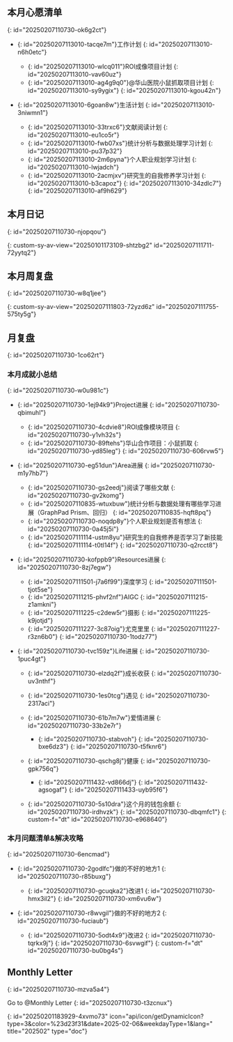 ## 本月心愿清单
{: id="20250207110730-ok6g2ct"}

* {: id="20250207113010-tacqe7m"}工作计划
  {: id="20250207113010-n6h0etc"}

  * {: id="20250207113010-wlcq011"}<span data-type="a" data-href="siyuan://blocks/20241210222249-ovvy2kp">ROI成像项目</span>计划
    {: id="20250207113010-vav60uz"}
  * {: id="20250207113010-ag4g9q0"}<span data-type="a" data-href="siyuan://blocks/20230920104343-xtx8zbl">@华山医院小鼠抓取项目</span>计划
    {: id="20250207113010-sy9ygix"}
  {: id="20250207113010-kgou42n"}
* {: id="20250207113010-6goan8w"}生活计划
  {: id="20250207113010-3niwmn1"}

  * {: id="20250207113010-33trxc6"}<span data-type="a" data-href="siyuan://blocks/20231213015300-cmc02il">文献</span>阅读计划
    {: id="20250207113010-eu1co5r"}
  * {: id="20250207113010-fwb07xs"}<span data-type="a" data-href="siyuan://blocks/20240422162409-wfipwqg">统计分析与数据处理</span>学习计划
    {: id="20250207113010-pu37p32"}
  * {: id="20250207113010-2m6pyna"}<span data-type="block-ref" data-subtype="s" data-id="20230117003652-ehnqu49">个人职业规划</span>学习计划
    {: id="20250207113010-lwjadch"}
  * {: id="20250207113010-2acmjxv"}<span data-type="a" data-href="siyuan://blocks/20240808165016-6snxuxc">研究生的自我修养</span>学习计划
    {: id="20250207113010-b3capoz"}
  {: id="20250207113010-34zdlc7"}
{: id="20250207113010-af9h629"}

## 本月日记
{: id="20250207110730-njopqou"}

<div data-type="NodeAttributeView" data-av-id="20250101172623-3ksefbo" data-av-type="table"></div>
{: custom-sy-av-view="20250101173109-shtzbg2" id="20250207111711-72yytq2"}

## 本月周复盘
{: id="20250207110730-w8q1jee"}

<div data-type="NodeAttributeView" data-av-id="20250101172623-t61m2vw" data-av-type="table"></div>
{: custom-sy-av-view="20250207111803-72yzd6z" id="20250207111755-575ty5g"}

## 月复盘
{: id="20250207110730-1co62rt"}

### 本月成就小总结
{: id="20250207110730-w0u981c"}

* {: id="20250207110730-1ej94k9"}Project进展
  {: id="20250207110730-qbimuhl"}

  * {: id="20250207110730-4cdvie8"}<span data-type="block-ref" data-subtype="d" data-id="20241210222249-ovvy2kp">ROI成像模块项目</span>
    {: id="20250207110730-y1vh32s"}
  * {: id="20250207110730-89ftehs"}<span data-type="block-ref" data-subtype="d" data-id="20230920104343-xtx8zbl">华山合作项目：小鼠抓取</span>
    {: id="20250207110730-yd85leg"}
  {: id="20250207110730-606rvw5"}
* {: id="20250207110730-eg51dun"}Area进展
  {: id="20250207110730-m1y7hb7"}

  * {: id="20250207110730-gs2eedj"}阅读了哪些<span data-type="block-ref" data-subtype="s" data-id="20231213015300-cmc02il">文献</span>
    {: id="20250207110730-gv2komg"}
  * {: id="20250207110835-wtuxbuw"}<span data-type="block-ref" data-subtype="s" data-id="20240422162409-wfipwqg">统计分析与数据处理</span>有哪些学习进展（GraphPad Prism、回归）
    {: id="20250207110835-hqft8pq"}
  * {: id="20250207110730-noqdp8y"}<span data-type="block-ref" data-subtype="s" data-id="20230117003652-ehnqu49">个人职业规划</span>是否有想法
    {: id="20250207110730-0a45j5i"}
  * {: id="20250207111114-ustm8yu"}<span data-type="block-ref" data-subtype="d" data-id="20240808165016-6snxuxc">研究生的自我修养</span>是否学习了新技能
    {: id="20250207111114-t0tl14f"}
  {: id="20250207110730-q2rcct8"}
* {: id="20250207110730-kofppb9"}Resources进展
  {: id="20250207110730-8zj7egw"}

  * {: id="20250207111501-j7a6f99"}<span data-type="block-ref" data-subtype="s" data-id="20220701210707-38m0vzk">深度学习</span>
    {: id="20250207111501-tjot5se"}
  * {: id="20250207111215-phvf2nf"}<span data-type="block-ref" data-subtype="s" data-id="20231023183242-4plz1up">AIGC</span>
    {: id="20250207111215-z1amkni"}
  * {: id="20250207111225-c2dew5r"}摄影
    {: id="20250207111225-k9jotjd"}
  * {: id="20250207111227-3c87oig"}尤克里里
    {: id="20250207111227-r3zn6b0"}
  {: id="20250207110730-1todz77"}
* {: id="20250207110730-tvc159z"}Life进展
  {: id="20250207110730-1puc4gt"}

  * {: id="20250207110730-elzdq2f"}成长收获
    {: id="20250207110730-uv3nthf"}
  * {: id="20250207110730-1es0tcg"}遇见
    {: id="20250207110730-2317aci"}
  * {: id="20250207110730-61b7m7w"}爱情进展
    {: id="20250207110730-33b2e7r"}

    * {: id="20250207110730-stabvoh"}
      {: id="20250207110730-bxe6dz3"}
    {: id="20250207110730-t5fknr6"}
  * {: id="20250207110730-qschg8j"}健康
    {: id="20250207110730-gpk756q"}

    * {: id="20250207111432-vd866dj"}
      {: id="20250207111432-agsogaf"}
    {: id="20250207111433-uyb95f6"}
  * {: id="20250207110730-5s10dra"}这个月的钱包余额
    {: id="20250207110730-irdhvzk"}
  {: id="20250207110730-dbqmfc1"}
{: custom-f="dt" id="20250207110730-e968640"}

### 本月问题清单&解决攻略
{: id="20250207110730-6encmad"}

* {: id="20250207110730-2godlfc"}做的不好的地方1
  {: id="20250207110730-r85buxg"}

  * {: id="20250207110730-gcuqka2"}改进1
    {: id="20250207110730-hmx3il2"}
  {: id="20250207110730-xm6vu6w"}
* {: id="20250207110730-r8wvgil"}做的不好的地方2
  {: id="20250207110730-fuciaub"}

  * {: id="20250207110730-5odt4x9"}改进2
    {: id="20250207110730-tqrkx9j"}
  {: id="20250207110730-6svwgif"}
{: custom-f="dt" id="20250207110730-bu0bg4s"}

## Monthly Letter
{: id="20250207110730-mzva5a4"}

Go to <span data-type="a" data-href="siyuan://blocks/20220801000841-6rvgglx">@Monthly Letter</span>
{: id="20250207110730-t3zcnux"}

{: id="20250201183929-4xvmo73" icon="api/icon/getDynamicIcon?type=3&amp;color=%23d23f31&amp;date=2025-02-06&amp;weekdayType=1&amp;lang=" title="202502" type="doc"}